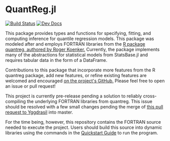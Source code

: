 # QuantReg.jl
[![Build Status](https://travis-ci.org/fogarty-ben/QuantReg.jl.png?branch=master)](https://travis-ci.org/{ORG-or-USERNAME}/{REPO-NAME})
[![Dev Docs](https://img.shields.io/badge/docs-dev-blue.svg)](https://fogarty-ben.github.io/QuantReg.jl/dev)

This package provides types and functions for specifying, fitting, and computing inference
for quantile regression models. This package was modeled after and employs FORTRAN libraries
from the [R package quantreg, authored by Roger Koenker.](https://cran.r-project.org/web/packages/quantreg/index.html) 
Currently, the package implements many of the abstractions for statistical models from 
StatsBase.jl and requires tabular data in the form of a DataFrame.

Contributions to this package that incorporate more features from the R quantreg package,
add new features, or refine existing features are welcomed and encouraged
[on the project's GitHub.](https://github.com/fogarty-ben/QuantReg.jl) Please feel free to
open an issue or pull request!

This project is currently pre-release pending a solution to reliably cross-compiling
the underlying FORTRAN libraries from quantreg. This issue should be resolved with a
few small changes pending the merge of
[this pull request to Yggdrasil](https://github.com/JuliaPackaging/Yggdrasil/pull/683)
into master.

For the time being, however, this repository contains the FORTRAN source needed to
execute the project. Users should build this source into dynamic libraries using the
commands in the [Quickstart Guide](@ref) to run the program.
